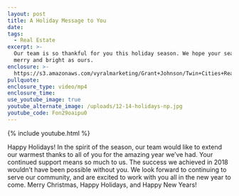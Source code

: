 ```yaml
---
layout: post
title: A Holiday Message to You
date:
tags:
  - Real Estate
excerpt: >-
  Our team is so thankful for you this holiday season. We hope your season is as
  merry and bright as ours.
enclosure: >-
  https://s3.amazonaws.com/vyralmarketing/Grant+Johnson/Twin+Cities+Real+Estate-+A+Holiday+Message+to+You.mp4
pullquote:
enclosure_type: video/mp4
enclosure_time:
use_youtube_image: true
youtube_alternate_image: /uploads/12-14-holidays-np.jpg
youtube_code: Fon29oaipu0
---
```


{% include youtube.html %}

Happy Holidays! In the spirit of the season, our team would like to extend our warmest thanks to all of you for the amazing year we’ve had. Your continued support means so much to us. The success we achieved in 2018 wouldn’t have been possible without you. We look forward to continuing to serve our community, and are excited to work with you all in the new year to come. Merry Christmas, Happy Holidays, and Happy New Years!&nbsp;